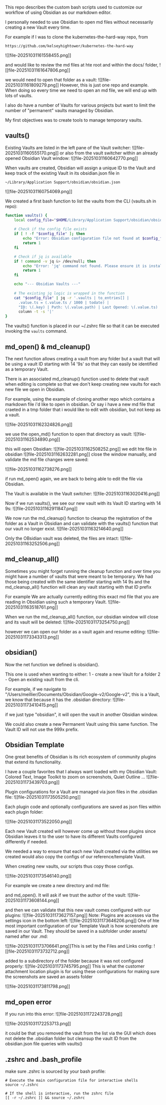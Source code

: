 
This repo describes the custom bash scripts used to customize our workflow of using Obsidian as our markdown editor.

I personally needed to use Obsidian to open md files without necessarily creating a new Vault every time.

For example if I was to clone the kubernetes-the-hard-way repo, from 
```
https://github.com/kelseyhightower/kubernetes-the-hard-way
```

![[file-20251031161558455.png]]

and would like to review the md files at hte root and within the docs/ folder, 
![[file-20251031161647806.png]]

we would need to open that folder as a vault:
![[file-20251031161809279.png]]
However, this is just one repo and example. When doing so every time we need to open an md file, we will end up with lots of vaults. 



I also  do have a number of Vaults for various projects but want to limit the number of "permanent" vaults managed by Obsidian.  

My first objectives was to create tools to manage temporary vaults.


## vaults()

Existing Vaults are listed in the left pane of the Vault switcher: 
![[file-20251031160555170.png]]
or also from the vault switcher within an already opened Obsidian Vault window:
![[file-20251031160642770.png]]

When vaults are created, Obsidian will assign a unique ID to the Vault and keep track of the existing Vault in its obsidian.json file in 
```
~/Library/Application Support/obsidian/obsidian.json
```

![[file-20251031160754069.png]]

We created a first bash function to list the vaults from the CLI (vaults.sh in repo):

```bash
function vaults() {
    local config_file="$HOME/Library/Application Support/obsidian/obsidian.json"
    
    # Check if the config file exists
    if [ ! -f "$config_file" ]; then
        echo "Error: Obsidian configuration file not found at $config_file"
        return 1
    fi

    # Check if jq is available
    if ! command -v jq &> /dev/null; then
        echo "Error: 'jq' command not found. Please ensure it is installed."
        return 1
    fi

    echo "--- Obsidian Vaults ---"
    
    # The existing jq logic is wrapped in the function
    cat "$config_file" | jq -r '.vaults | to_entries[] | 
      .value.ts = (.value.ts / 1000 | todate) |
      "ID: \(.key) | Path: \(.value.path) | Last Opened: \(.value.ts) | Open: \(.value.open // false)"' |
      column -t -s '|'
}
```

The vaults() function is placed in our ~/.zshrc file so that it can be executed invoking the ```vaults``` command.



## md_open() & md_cleanup()

The next function allows creating a vault from any folder but a vault that will be using a vault ID starting with 14 '9s' so that they can easily be identified as a temporary Vault. 

There is an associated md_cleanup() function used to delete that vault when editing is complete so that we don't keep creating new vaults for each new file we open in Obsidian. 

For example, using the example of cloning another repo which contains a markdown file i'd like to open in obsidian. Or say i have a new md file that craeted in a tmp folder that i would like to edit with obsidian, but not keep as a vault. 

![[file-20251031162324826.png]]

we use the open_md() function to open that directory as vault:
![[file-20251031162534890.png]]

this will open Obsidian:
![[file-20251031162508252.png]]
we edit hte file in obsidian
![[file-20251031162632281.png]]
close the window manually, and validate the md file changes were saved:

![[file-20251031162738276.png]]

if run md_open() again, we are back to being able to edit the file via Obsidian.

The Vault is available in the Vault switcher:
![[file-20251031163020416.png]]

Now if we run vaults(), we see our new vault with its Vault ID starting with 14 9s:
![[file-20251031162911847.png]]

We now run the md_cleanup() function to cleanup the registration of the folder as a Vault in Obsidian and can validate with the vaults() function that our vault no longer exist. 
![[file-20251031163214640.png]]

Only the OBsidian vault was deleted, the files are intact:
![[file-20251031163252506.png]]

## md_cleanup_all()

Sometimes you might forget running the cleanup function and over time you might have a number of vaults that were meant to be temporary. 
We had those being created with the same identifier starting with 14 9s and the md_cleanup_all() function will clean any vault starting with that ID prefix

For example We are actually currently editing this exact md file that you are reading in Obsidian using such a temporary Vault. 
![[file-20251031163518761.png]]

When we run the md_cleanup_all() function, our obsidian window will close and its vault will be deleted:
![[file-20251031173254750.png]]


however we can open our folder as a vault again and resume editing:
![[file-20251031173343313.png]]




## obsidian()

Now the net function we defined is obsidian().

This one is used when wanting to either:
1 - create a new Vault for a folder
2 - Open an existing vault from the cli.

For example, if we navigate to "/Users/meillier/Documents/Obsidian/Google-v2/Google-v2", this is a Vault, we know that because it has the .obsidian directory:
![[file-20251031173410415.png]]

if we just type "obsidian", it will open the vault in another Obsidian window.

We could also create a new Permanent Vault using this same function. The Vault ID will not use the 999x prefix.


## Obsidian Template

One great benefits of Obsidian is its rich ecosystem of community plugins that extend its functionality.

I have a couple favorites that I always want loaded with my Obsidian Vault: Colored Text, Image Toolkit to zoom on screenshots, Quiet Outline ...
![[file-20251031173439703.png]]

Plugin configurations for a Vault are managed via json files in the .obsidian file:
![[file-20251031173505250.png]]

Each plugin code and optionally configurations are saved as json files within each plugin folder:

![[file-20251031173522050.png]]

Each new Vault created will however come up without these plugins since Obsidian leaves it to the user to have its different Vaults configured differently if needed.

We needed a way to ensure that each new Vault created via the utilities we created would also copy the configs of our reference/template Vault.

When creating new vaults, our scripts thus copy those configs.

![[file-20251031173546140.png]]

For example we create a new directory and md file:

and md_open(). It will ask if we trust the author of the vault:
![[file-20251031173608144.png]]



and then we can validate that this new vault comes configured with our plugins:
![[file-20251031173627157.png]]
Note: Plugins are accesses via the settings icon in the bottom left:
![[file-20251031173646206.png]]
One of hte most important configuration of our Template Vault is how screenshots are saved in our Vault.
They should be saved in a subfolder under assets/ named after our .md:

![[file-20251031173706641.png]]This is set by the Files and Links config:
![[file-20251031173732712.png]]

added to a subdirectory of the folder because it was not configured properly:
![[file-20251031173745795.png]]
This is what the customer attachment location plugin is for using these configurations for making sure the screenshots are saved an assets folder 

![[file-20251031173811798.png]]


## md_open error

If you run into this error:
![[file-20251031172243728.png]]

![[file-20251031172253713.png]]



it could be that you removed the vault from the list via the GUI which does not delete the .obsidian folder but cleansup the vault ID from the obsidian.json file queries with vaults()



## .zshrc and .bash_profile

make sure .zshrc is sourced by your bash profile:

```
# Execute the main configuration file for interactive shells
source ~/.zshrc

# If the shell is interactive, run the zshrc file
[[ -r ~/.zshrc ]] && source ~/.zshrc
```




